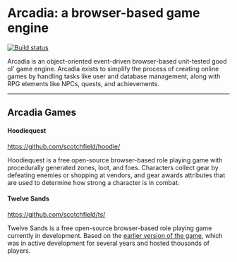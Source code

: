 Arcadia: a browser-based game engine
===

[![Build status](https://api.travis-ci.org/scotchfield/arcadia.svg?branch=master)](https://travis-ci.org/scotchfield/arcadia)

Arcadia is an object-oriented event-driven browser-based unit-tested
good ol' game engine. Arcadia exists to simplify the process of
creating online games by handling tasks like user and database management,
along with RPG elements like NPCs, quests, and achievements.

---

## Arcadia Games

#### Hoodiequest
https://github.com/scotchfield/hoodie/

Hoodiequest is a free open-source browser-based role playing game with
procedurally generated zones, loot, and foes. Characters collect gear by
defeating enemies or shopping at vendors, and gear awards attributes that
are used to determine how strong a character is in combat.

#### Twelve Sands
https://github.com/scotchfield/ts/

Twelve Sands is a free open-source browser-based role playing game
currently in development. Based on the
[earlier version of the game](https://github.com/scotchfield/twelvesands/),
which was in active development for several years and hosted thousands of
players.
